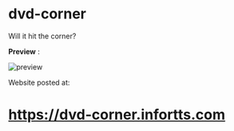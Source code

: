 # dvd-corner

Will it hit the corner?

__Preview__ : 

![preview](https://i.imgur.com/sgYsqnc.gif)


Website posted at:
# https://dvd-corner.infortts.com


